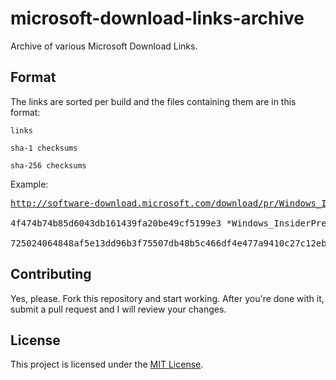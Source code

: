# microsoft-download-links-archive

Archive of various Microsoft Download Links.

## Format

The links are sorted per build and the files containing them are in this format:
```
links

sha-1 checksums

sha-256 checksums
```

Example:
<pre>
<a href="http://software-download.microsoft.com/download/pr/Windows_InsiderPreview_SDK_en-us_20289_1.iso">http://software-download.microsoft.com/download/pr/Windows_InsiderPreview_SDK_en-us_20289_1.iso</a>

4f474b74b85d6043db161439fa20be49cf5199e3 *Windows_InsiderPreview_SDK_en-us_20289_1.iso

725024064848af5e13dd96b3f75507db48b5c466df4e477a9410c27c12eb7c43 *Windows_InsiderPreview_SDK_en-us_20289_1.iso
</pre>

## Contributing
Yes, please. Fork this repository and start working. After you're done with it, submit a pull request and I will review your changes.

## License
This project is licensed under the [MIT License](LICENSE).
